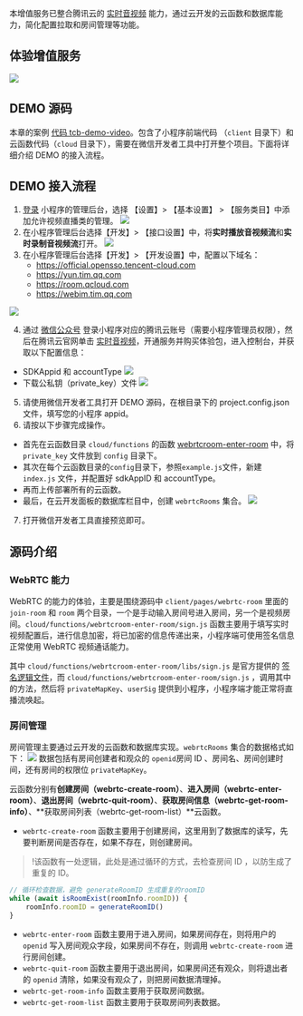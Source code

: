 本增值服务已整合腾讯云的 [实时音视频](https://cloud.tencent.com/product/trtc) 能力，通过云开发的云函数和数据库能力，简化配置拉取和房间管理等功能。

## 体验增值服务

![](https://main.qcloudimg.com/raw/b7291fa0eeabf07cedf1ca17440df321.png)

## DEMO 源码

本章的案例 [代码 tcb-demo-video](https://github.com/TencentCloudBase/Cloudbase-Examples/tree/master/miniprogram/tcb-demo-video)。包含了小程序前端代码 （`client` 目录下）和云函数代码（`cloud` 目录下），需要在微信开发者工具中打开整个项目。下面将详细介绍 DEMO 的接入流程。

## DEMO 接入流程

1. [登录](https://mp.weixin.qq.com) 小程序的管理后台，选择 【设置】> 【基本设置】 > 【服务类目】中添加允许视频直播类的管理。
   ![](https://main.qcloudimg.com/raw/0e318bae69e6912475ad7a81763bc5b8.png)
2. 在小程序管理后台选择【开发】> 【接口设置】中，将**实时播放音视频流**和**实时录制音视频流**打开。
   ![](https://main.qcloudimg.com/raw/6e5a2678a8dc7c9d2658917c3c1ef1a0.png)
3. 在小程序管理后台选择【开发】> 【开发设置】中，配置以下域名：
   - https://official.opensso.tencent-cloud.com
   - https://yun.tim.qq.com
   - https://room.qcloud.com
   - https://webim.tim.qq.com

![](https://main.qcloudimg.com/raw/8d45af53bbe1d4f85219dedf65cc637d.png)

4. 通过 [微信公众号](https://www.qcloud.com/login/mp?s_url=https%3A%2F%2Fconsole.cloud.tencent.com%2Fcam%2Fcapi) 登录小程序对应的腾讯云账号（需要小程序管理员权限），然后在腾讯云官网单击 [实时音视频](https://cloud.tencent.com/product/trtc)，开通服务并购买体验包，进入控制台，并获取以下配置信息：

- SDKAppid 和 accountType
  ![](https://main.qcloudimg.com/raw/300ea0eb8cbd15a614c303b6f1508ba4.png)
- 下载公私钥（private_key）文件
  ![](https://main.qcloudimg.com/raw/e17faec4233f466196ffd9a4a26fc366.png)

5. 请使用微信开发者工具打开 DEMO 源码，在根目录下的 project.config.json 文件，填写您的小程序 appid。
6. 请按以下步骤完成操作。

- 首先在云函数目录 `cloud/functions` 的函数 [webrtcroom-enter-room](https://github.com/TencentCloudBase/Cloudbase-Examples/tree/master/miniprogram/tcb-demo-video/cloud/functions/webrtcroom-enter-room) 中，将 `private_key` 文件放到 `config` 目录下。
- 其次在每个云函数目录的`config`目录下，参照`example.js`文件，新建 `index.js` 文件，并配置好 sdkAppID 和 accountType。
- 再而上传部署所有的云函数。
- 最后，在云开发面板的数据库栏目中，创建 `webrtcRooms` 集合。
  ![](https://main.qcloudimg.com/raw/ad9a36f9dafde5721acf1b22499417cf.png)

7. 打开微信开发者工具直接预览即可。

## 源码介绍

### WebRTC 能力

WebRTC 的能力的体验，主要是围绕源码中 `client/pages/webrtc-room` 里面的 `join-room` 和 `room` 两个目录，一个是手动输入房间号进入房间，另一个是视频房间。`cloud/functions/webrtcroom-enter-room/sign.js` 函数主要用于填写实时视频配置后，进行信息加密，将已加密的信息传递出来，小程序端可使用签名信息正常使用 WebRTC 视频通话能力。

其中 `cloud/functions/webrtcroom-enter-room/libs/sign.js` 是官方提供的 [签名逻辑文件](https://github.com/TencentVideoCloudMLVBDev/usersig_server_source/blob/master/nodejs/WebRTCSigApi.js)，而 `cloud/functions/webrtcroom-enter-room/sign.js` ，调用其中的方法，然后将 `privateMapKey`、`userSig` 提供到小程序，小程序端才能正常将直播流唤起。

### 房间管理

房间管理主要通过云开发的云函数和数据库实现。`webrtcRooms` 集合的数据格式如下：
![](https://main.qcloudimg.com/raw/a2f41dbb8871a7c65571ef6ceb1a5159.png)
数据包括有房间创建者和观众的 `openid`房间 ID 、房间名、房间创建时间，还有房间的权限位 `privateMapKey`。

云函数分别有**创建房间（webrtc-create-room）**、**进入房间（webrtc-enter-room）**、**退出房间（webrtc-quit-room）**、**获取房间信息（webrtc-get-room-info）**、**获取房间列表（webrtc-get-room-list）**云函数。

- `webrtc-create-room` 函数主要用于创建房间，这里用到了数据库的读写，先要判断房间是否存在，如果不存在，则创建房间。

> !该函数有一处逻辑，此处是通过循环的方式，去检查房间 ID ，以防生成了重复的 ID。

```js
// 循环检查数据，避免 generateRoomID 生成重复的roomID
while (await isRoomExist(roomInfo.roomID)) {
    roomInfo.roomID = generateRoomID()
}
```

- `webrtc-enter-room` 函数主要用于进入房间，如果房间存在，则将用户的 `openid` 写入房间观众字段，如果房间不存在，则调用 `webrtc-create-room` 进行房间创建。
- `webrtc-quit-room` 函数主要用于退出房间，如果房间还有观众，则将退出者的 `openid` 清除，如果没有观众了，则把房间数据清理掉。
- `webrtc-get-room-info` 函数主要用于获取房间数据。
- `webrtc-get-room-list` 函数主要用于获取房间列表数据。


